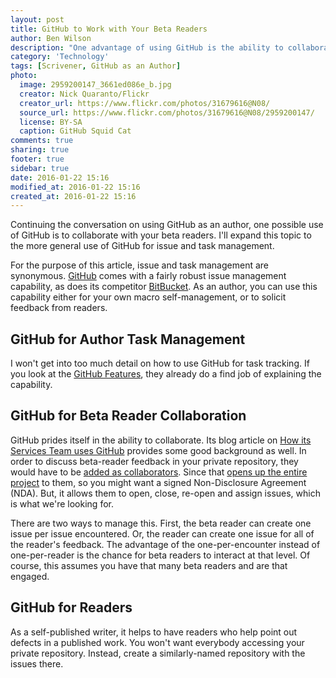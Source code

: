 ```yaml
---
layout: post
title: GitHub to Work with Your Beta Readers
author: Ben Wilson
description: "One advantage of using GitHub is the ability to collaborate with your beta readers."
category: 'Technology'
tags: [Scrivener, GitHub as an Author]
photo:
  image: 2959200147_3661ed086e_b.jpg
  creator: Nick Quaranto/Flickr
  creator_url: https://www.flickr.com/photos/31679616@N08/
  source_url: https://www.flickr.com/photos/31679616@N08/2959200147/
  license: BY-SA
  caption: GitHub Squid Cat
comments: true
sharing: true
footer: true
sidebar: true
date: 2016-01-22 15:16
modified_at: 2016-01-22 15:16
created_at: 2016-01-22 15:16
---
```


Continuing the conversation on using GitHub as an author, one possible use of GitHub is to collaborate with your beta readers. I'll expand this topic to the more general use of GitHub for issue and task management.

<!-- more -->

For the purpose of this article, issue and task management are synonymous.
[GitHub](https://github.com) comes with a fairly robust issue management capability, as does its competitor [BitBucket](https://bitbucket.org). As an author, you can use this capability either for your own macro self-management, or to solicit feedback from readers.

## GitHub for Author Task Management

I won't get into too much detail on how to use GitHub for task tracking. If you look at the [GitHub Features](https://github.com/features), they already do a find job of explaining the capability.

## GitHub for Beta Reader Collaboration

GitHub prides itself in the ability to collaborate. Its blog article on [How its Services Team uses GitHub](https://github.com/blog/2093-how-the-services-team-uses-github) provides some good background as well. In order to discuss beta-reader feedback in your private repository, they would have to be [added as collaborators](https://help.github.com/articles/adding-collaborators-to-a-personal-repository/). Since that [opens up the entire project](https://help.github.com/articles/permission-levels-for-a-user-account-repository/) to them, so you might want a signed Non-Disclosure Agreement (NDA). But, it allows them to open, close, re-open and assign issues, which is what we're looking for.

There are two ways to manage this. First, the beta reader can create one issue per issue encountered. Or, the reader can create one issue for all of the reader's feedback. The advantage of the one-per-encounter instead of one-per-reader is the chance for beta readers to interact at that level. Of course, this assumes you have that many beta readers and are that engaged.

## GitHub for Readers

As a self-published writer, it helps to have readers who help point out defects in a published work. You won't want everybody accessing your private repository. Instead, create a similarly-named repository with the issues there.

